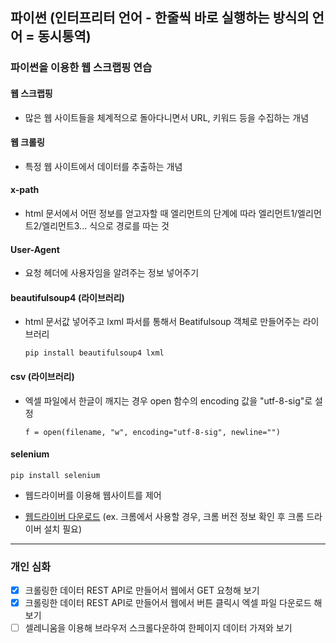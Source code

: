## 파이썬 (인터프리터 언어 - 한줄씩 바로 실행하는 방식의 언어 = 동시통역)

### 파이썬을 이용한 웹 스크랩핑 연습

#### 웹 스크랩핑

- 많은 웹 사이트들을 체계적으로 돌아다니면서 URL, 키워드 등을 수집하는 개념

#### 웹 크롤링

- 특정 웹 사이트에서 데이터를 추출하는 개념

#### x-path

- html 문서에서 어떤 정보를 얻고자할 때 엘리먼트의 단계에 따라 엘리먼트1/엘리먼트2/엘리먼트3... 식으로 경로를 따는 것

#### User-Agent

- 요청 헤더에 사용자임을 알려주는 정보 넣어주기

#### beautifulsoup4 (라이브러리)

- html 문서값 넣어주고 lxml 파서를 통해서 Beatifulsoup 객체로 만들어주는 라이브러리
  ```
  pip install beautifulsoup4 lxml
  ```

#### csv (라이브러리)

- 엑셀 파일에서 한글이 깨지는 경우 open 함수의 encoding 값을 "utf-8-sig"로 설정

  ```
  f = open(filename, "w", encoding="utf-8-sig", newline="")
  ```

#### selenium

```
pip install selenium
```

- 웹드라이버를 이용해 웹사이트를 제어

- [웹드라이버 다운로드](https://sites.google.com/chromium.org/driver/) (ex. 크롬에서 사용할 경우, 크롬 버전 정보 확인 후 크롬 드라이버 설치 필요)

---

### 개인 심화

- [x] 크롤링한 데이터 REST API로 만들어서 웹에서 GET 요청해 보기
- [x] 크롤링한 데이터 REST API로 만들어서 웹에서 버튼 클릭시 엑셀 파일 다운로드 해 보기
- [ ] 셀레니움을 이용해 브라우저 스크롤다운하여 한페이지 데이터 가져와 보기
